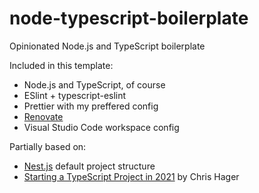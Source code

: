 # node-typescript-boilerplate

Opinionated Node.js and TypeScript boilerplate

Included in this template:

- Node.js and TypeScript, of course
- ESlint + typescript-eslint
- Prettier with my preffered config
- [Renovate](https://renovatebot.com/)
- Visual Studio Code workspace config

Partially based on:

- [Nest.js](https://nestjs.com/) default project structure
- [Starting a TypeScript Project in 2021](https://www.metachris.com/2021/04/starting-a-typescript-project-in-2021/) by Chris Hager
